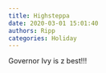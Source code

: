 ```yaml
---
title: Highsteppa
date: 2020-03-01 15:01:40
authors: Ripp
categories: Holiday
---
```


 Governor Ivy is z best!!!